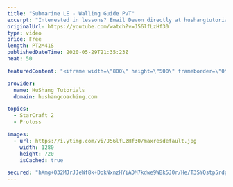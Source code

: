 ```yaml
---
title: "Submarine LE - Walling Guide PvT"
excerpt: "Interested in lessons? Email Devon directly at hushangtutorials@outlook.com ------------------------------------------------------------------------------------------------------- Want to support HuShang Tutorials directly? Patreon is a website where you can contribute a monthly donation that will help"
originalUrl: https://youtube.com/watch?v=J56lfLzHf30
type: video
price: Free
length: PT2M41S
publishedDateTime: 2020-05-29T21:35:23Z
heat: 50

featuredContent: "<iframe width=\"800\" height=\"500\" frameborder=\"0\" src=\"https://www.youtube.com/embed/J56lfLzHf30\" allow=\"accelerometer; autoplay; encrypted-media; gyroscope; picture-in-picture\" allowfullscreen></iframe>"

provider:
  name: HuShang Tutorials
  domain: hushangcoaching.com

topics:
  - StarCraft 2
  - Protoss

images:
  - url: https://i.ytimg.com/vi/J56lfLzHf30/maxresdefault.jpg
    width: 1280
    height: 720
    isCached: true

secured: "hXmg+O32MJrJJeWf8k+DokNxnzHYiADM7kdwe9WBk5J0r/He/T3SYQstp5rdpqcFoOJmgKz7qkmAFK7EyV0rSfFvGVU3j9GvGepZUyXA1lFYeCmSr1RBLLCMBwCa/+6/I772Jajv9QlifT+wgBZdhkT5mLBttopT/FaPcJmCWDFKBVo59KX4NcRg7kLZx1Ge3cxSqAHxcFAZ4g5DLnKFu1JhthDkJMwtAk3ufNJFtkGBT78u5LWmrSt1+3r+7JC71ABRBHqhYbEaD9d20+e7aa4SymMsCQtYgZvhPuiU38BaqHJkCuns8Y9UvTnhQIusHaSm1I4cmn93RDb/LY64ULmw7Juo7SUTAB5NseOTglfoNocX6LkgNasgIAt9tfKTGIFdnsa3aYBi5SoSk0gPxias5edT786hAQoUlmTwegs=;LtDTm5MEIj2Snke45Xvxpg=="
---
```


